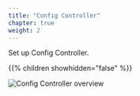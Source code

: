 ```yaml
---
title: "Config Controller"
chapter: true
weight: 2
---
```

Set up Config Controller.

{{% children showhidden="false" %}}

![Config Controller overview](/images/config-controller-overview.png?width=50pc)